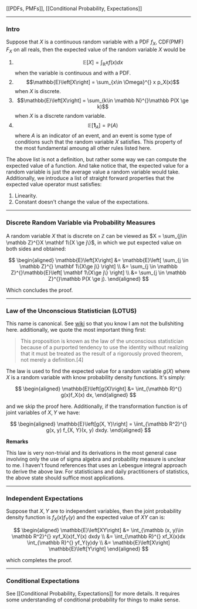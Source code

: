 [[PDFs, PMFs]], [[Conditional Probability, Expectations]]

---
### **Intro**

Suppose that $X$ is a continuous random variable with a PDF $f_X$, CDF(PMF) $F_X$ on all reals, then the expected value of the random variable $X$ would be 

1. $$\mathbb{E}\left[X\right] = \int_{\mathbb R} x f(x)dx$$ 
    when the variable is continuous and with a PDF. 
2. $$\mathbb{E}\left[X\right] = \sum_{x\in \Omega}^{} x p_X(x)$$ 
    when $X$ is discrete. 
3. $$\mathbb{E}\left[X\right] = \sum_{k\in \mathbb N}^{}\mathbb P(X \ge k)$$ 
    when $X$ is a discrete random variable. 
4. $$\mathbb{E}\left[\mathbf 1_A\right] = \mathbb P(A)$$
    where $A$ is an indicator of an event, and an event is some type of conditions such that the random variable $X$ satisfies. This property of the most fundamental amoung all other rules listed here. 

The above list is not a definition, but rather some way we can compute the expected value of a function. And take notice that, the expected value for a random variable is just the average value a random variable would take. Additionally, we introduce a list of straight forward properties that the expected value operator must satisfies: 

1. Linearity. 
2. Constant doesn't change the value of the expectations. 


---
### **Discrete Random Variable via Probability Measures**

A random variable $X$ that is discrete on $\mathbb Z$ can be viewed as $X = \sum_{j\in \mathbb Z}^{}X \mathbf 1\{X \ge j\}$, in which we put expected value on both sides and obtained: 

$$
\begin{aligned}
    \mathbb{E}\left[X\right] &= 
    \mathbb{E}\left[
        \sum_{j \in \mathbb Z}^{}
        \mathbf 1\{X\ge j\}
    \right]
    \\
    &= 
    \sum_{j \in \mathbb Z}^{}\mathbb{E}\left[
        \mathbf 1\{X\ge j\}
    \right]
    \\
    &= 
    \sum_{j \in \mathbb Z}^{}\mathbb P(X \ge j).
\end{aligned}
$$

Which concludes the proof. 


---
### **Law of the Unconscious Statistician (LOTUS)**

This name is canonical. See [wiki](https://en.wikipedia.org/wiki/Law_of_the_unconscious_statistician) so that you know I am not the bullshiting here. additionally, we quote the most important thing first: 

> This proposition is known as the law of the unconscious statistician because of a purported tendency to use the identity without realizing that it must be treated as the result of a rigorously proved theorem, not merely a definition.[4]

The law is used to find the expected value for a random variable $g(X)$ where $X$ is a random variable with know probability density functions. It's simply: 

$$
\begin{aligned}
    \mathbb{E}\left[g(X)\right] &= 
    \int_{\mathbb R}^{} 
        g(x)f_X(x)
    dx, 
\end{aligned}
$$

and we skip the proof here. Additionally, if the transformation function is of joint variables of $X, Y$ we have: 

$$
\begin{aligned}
    \mathbb{E}\left[g(X, Y)\right] = 
    \iint_{\mathbb R^2}^{} 
        g(x, y) f_{X, Y}(x, y)
    dxdy. 
\end{aligned}
$$

**Remarks**

This law is very non-trivial and its derivations in the most general case involving only the use of sigma algebra and probability measure is unclear to me. I haven't found references that uses an Lebesgue integral approach to derive the above law. For statisticians and daily practitioners of statistics, the above state should suffice most applications. 

---
### **Independent Expectations**

Suppose that $X, Y$ are to independent variables, then the joint probability density function is $f_X(x)f_Y(y)$ and the expected value of $XY$ can is: 

$$
\begin{aligned}
    \mathbb{E}\left[XY\right] &= 
    \int_{\mathbb (x, y)\in \mathbb R^2}^{} 
        xyf_X(x)f_Y(x)
    dxdy
    \\
    &=
    \int_{\mathbb R}^{} xf_X(x)dx
    \int_{\mathbb R}^{} yf_Y(y)dy
    \\
    &= 
    \mathbb{E}\left[X\right]
    \mathbb{E}\left[Y\right]
\end{aligned}
$$

which completes the proof. 

---
### **Conditional Expectations**

See [[Conditional Probability, Expectations]] for more details. It requires some understanding of conditional probability for things to make sense. 





